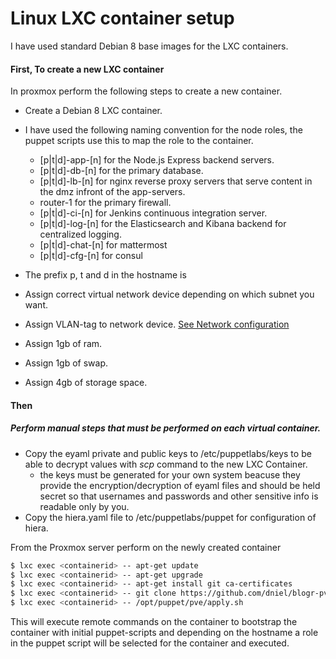 # Linux LXC container setup
I have used standard Debian 8 base images for the LXC containers.

#### First, To create a new LXC container
In proxmox perform the following steps to create a new container.
* Create a Debian 8 LXC container.
* I have used the following naming convention
for the node roles, the puppet scripts use this to map the role to the container.
    * [p|t|d]-app-[n] for the Node.js Express backend servers.
    * [p|t|d]-db-[n] for the primary database.
    * [p|t|d]-lb-[n] for nginx reverse proxy servers that serve content in the dmz infront of the app-servers.
    * router-1 for the primary firewall.
    * [p|t|d]-ci-[n] for Jenkins continuous integration server.
    * [p|t|d]-log-[n] for the Elasticsearch and Kibana backend for centralized logging.
    * [p|t|d]-chat-[n] for mattermost
    * [p|t|d]-cfg-[n] for consul

* The prefix p, t and d in the hostname is 
* Assign correct virtual network device depending on which subnet you want.
* Assign VLAN-tag to network device. [See Network configuration](doc/setup_network.md)
* Assign 1gb of ram.
* Assign 1gb of swap.
* Assign 4gb of storage space.

#### Then
##### Perform manual steps that must be performed on each virtual container.
* Copy the eyaml private and public keys to /etc/puppetlabs/keys to be able to decrypt values with *scp* command to the new LXC Container.
  * the keys must be generated for your own system beacuse they provide the encryption/decryption of
   eyaml files and should be held secret so that usernames and passwords and other sensitive info is readable only by you.
* Copy the hiera.yaml file to /etc/puppetlabs/puppet for configuration of hiera.

From the Proxmox server perform on the newly created container
```bash
$ lxc exec <containerid> -- apt-get update
$ lxc exec <containerid> -- apt-get upgrade
$ lxc exec <containerid> -- apt-get install git ca-certificates
$ lxc exec <containerid> -- git clone https://github.com/dniel/blogr-pve /opt/puppet/pve
$ lxc exec <containerid> -- /opt/puppet/pve/apply.sh
```

This will execute remote commands on the container to bootstrap the container with
initial puppet-scripts and depending on the hostname a role in the puppet script will be selected
for the container and executed.

